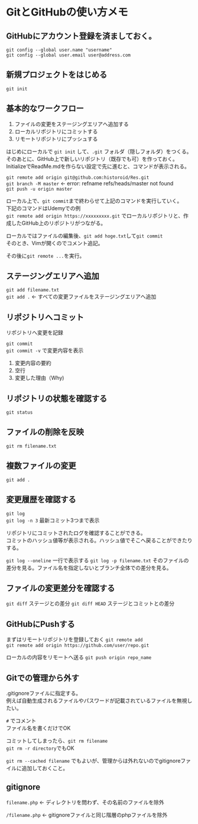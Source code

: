 # GitとGitHubの使い方メモ

## GitHubにアカウント登録を済ましておく。

`git config --global user.name "username"`  
`git config --global user.email user@address.com`  

## 新規プロジェクトをはじめる

`git init`

## 基本的なワークフロー

1. ファイルの変更をステージングエリアへ追加する
1. ローカルリポジトリにコミットする
1. リモートリポジトリにプッシュする

はじめにローカルで `git init` して、`.git` フォルダ（隠しフォルダ）をつくる。  
そのあとに、GitHub上で新しいリポジトリ（既存でも可）を作っておく。  
InitializeでReadMe.mdを作らない設定で先に進むと、コマンドが表示される。

`git remote add origin git@github.com:historoid/Res.git`  
`git branch -M master` <- error: refname refs/heads/master not found  
`git push -u origin master`  

ローカル上で、`git commit`まで終わらせて上記のコマンドを実行していく。  
下記のコマンドはUdemyでの例  
`git remote add origin https://xxxxxxxxx.git` でローカルリポジトリと、作成したGitHub上のリポジトリがつながる。  

ローカルではファイルの編集後、`git add hoge.txt`して`git commit`    
そのとき、Vimが開くのでコメント追記。

その後に`git remote ...`を実行。

## ステージングエリアへ追加
`git add filename.txt`  
`git add .` <- すべての変更ファイルをステージングエリアへ追加

## リポジトリへコミット

リポジトリへ変更を記録

`git commit`  
`git commit -v` で変更内容を表示  

1. 変更内容の要約
1. 空行
1. 変更した理由（Why)

## リポジトリの状態を確認する

`git status`  

## ファイルの削除を反映

`git rm filename.txt`  

## 複数ファイルの変更
`git add .`  

## 変更履歴を確認する

`git log`  
`git log -n 3` 最新コミット3つまで表示  

リポジトリにコミットされたログを確認することができる。  
コミットのハッシュ値等が表示される。ハッシュ値でそこへ戻ることができたりする。

`git log --oneline` 一行で表示する
`git log -p filename.txt` そのファイルの差分を見る。ファイル名を指定しないとブランチ全体での差分を見る。

## ファイルの変更差分を確認する
`git diff` ステージとの差分
`git diff HEAD` ステージとコミットとの差分

## GitHubにPushする
まずはリモートリポジトリを登録しておく
`git remote add`  
`git remote add origin https://github.com/user/repo.git`

ローカルの内容をリモートへ送る
`git push origin repo_name`  

## Gitでの管理から外す
.gitignoreファイルに指定する。  
例えば自動生成されるファイルやパスワードが記載されているファイルを無視したい。  

`#` でコメント  
ファイル名を書くだけでOK

コミットしてしまったら、`git rm filename`  
`git rm -r directory`でもOK

`git rm --cached filename` でもよいが、管理からは外れないのでgitignoreファイルに追加しておくこと。

## gitignore

`filename.php` <- ディレクトリを問わず、その名前のファイルを除外

`/filename.php` <- gitignoreファイルと同じ階層のphpファイルを除外




